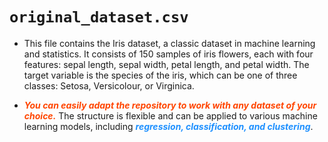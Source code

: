 # `original_dataset.csv`

- This file contains the Iris dataset, a classic dataset in machine learning and statistics. It consists of 150 samples of iris flowers, each with four features: sepal length, sepal width, petal length, and petal width. The target variable is the species of the iris, which can be one of three classes: Setosa, Versicolour, or Virginica.


- <span style="color: #FF4500;">***You can easily adapt the repository to work with any dataset of your choice.***</span> The structure is flexible and can be applied to various machine learning models, including <span style="color: #1E90FF;">***regression, classification, and clustering***</span>. 